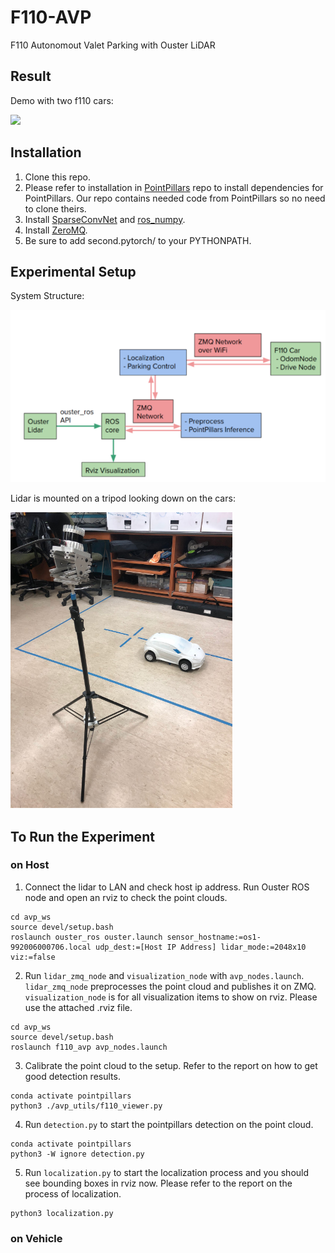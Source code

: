 # F110-AVP
F110 Autonomout Valet Parking with Ouster LiDAR

## Result
Demo with two f110 cars:

![](avp_utils/avp2_800.gif)

## Installation
1. Clone this repo.
2. Please refer to installation in [PointPillars](https://github.com/nutonomy/second.pytorch) repo to install dependencies for PointPillars. Our repo contains needed code from PointPillars so no need to clone theirs.
3. Install [SparseConvNet](https://github.com/facebookresearch/SparseConvNet) and [ros_numpy](https://github.com/eric-wieser/ros_numpy).
4. Install [ZeroMQ](http://wiki.zeromq.org/intro:get-the-software).
5. Be sure to add second.pytorch/ to your PYTHONPATH.

## Experimental Setup
System Structure:

![](avp_utils/system.png)

Lidar is mounted on a tripod looking down on the cars:

![](avp_utils/setup.png)

## To Run the Experiment

### on Host
1. Connect the lidar to LAN and check host ip address. Run Ouster ROS node and open an rviz to check the point clouds.
```
cd avp_ws
source devel/setup.bash
roslaunch ouster_ros ouster.launch sensor_hostname:=os1-992006000706.local udp_dest:=[Host IP Address] lidar_mode:=2048x10 viz:=false
```

2. Run `lidar_zmq_node` and `visualization_node` with `avp_nodes.launch`. `lidar_zmq_node` preprocesses the point cloud and publishes it on ZMQ. `visualization_node` is for all visualization items to show on rviz. Please use the attached .rviz file.
```
cd avp_ws
source devel/setup.bash
roslaunch f110_avp avp_nodes.launch
```

3. Calibrate the point cloud to the setup. Refer to the report on how to get good detection results.
```
conda activate pointpillars
python3 ./avp_utils/f110_viewer.py
```

4. Run `detection.py` to start the pointpillars detection on the point cloud.
```
conda activate pointpillars
python3 -W ignore detection.py
```

5. Run `localization.py` to start the localization process and you should see bounding boxes in rviz now. Please refer to the report on the process of localization.
```
python3 localization.py
```
### on Vehicle

